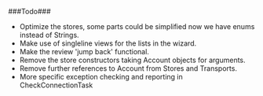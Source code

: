 ###Todo###
*	Optimize the stores, some parts could be simplified now we have enums instead of Strings.
*	Make use of singleline views for the lists in the wizard.
*	Make the review 'jump back' functional.
*	Remove the store constructors taking Account objects for arguments.
*	Remove further references to Account from Stores and Transports.
*	More specific exception checking and reporting in CheckConnectionTask
